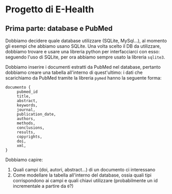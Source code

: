 # Progetto di E-Health
## Prima parte: database e PubMed
Dobbiamo decidere quale database utilizzare (SQLite, MySql...), 
al momento gli esempi che abbiamo usano SQLite.
Una volta scelto il DB da utilizzare, dobbiamo trovare e usare una libreria
python per interfacciarci con esso: seguendo l'uso di SQLite, per ora 
abbiamo sempre usato la libreria `sqlite3`. 

Dobbiamo inserire i documenti estratti da PubMed nel database, pertanto
dobbiamo creare una tabella all'interno di quest'ultimo: i dati che
scarichiamo da PubMed tramite la libreria `pymed` hanno la seguente forma: 
```
documento {
     pubmed_id
     title,
     abstract,
     keywords,
     journal,
     publication_date,
     authors,
     methods,
     conclusions,
     results,
     copyrights,
     doi,
     xml,
}
```
Dobbiamo capire:
1. Quali campi (doi, autori, abstract...) di un documento ci interessano 
2. Come modellare la tabella all'interno del database, ossia quali tipi 
corrispondono ai campi e quali chiavi utilizzare (probabilmente un id incrementale a partire da `0`?)